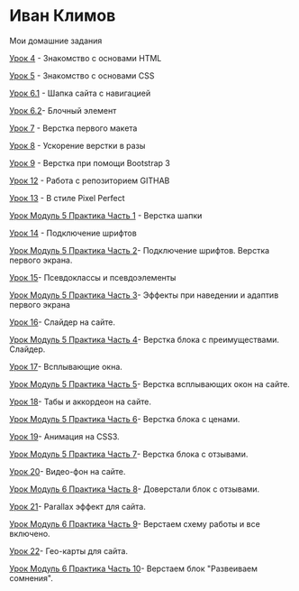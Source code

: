 

# Иван Климов
Мои домашние задания

[Урок 4](https://klimov-ivan.github.io/lesson_4/ "ДЗ") - Знакомство с основами HTML

[Урок 5](https://klimov-ivan.github.io/lesson_5/ "ДЗ") - Знакомство с основами CSS 

[Урок 6.1](https://klimov-ivan.github.io/lesson_6.1/ "ДЗ") - Шапка сайта с навигацией

[Урок 6.2](https://klimov-ivan.github.io/lesson_6.2/ "ДЗ")- Блочный элемент

[Урок 7](https://klimov-ivan.github.io/lesson_7/ "ДЗ") - Верстка первого макета

[Урок 8](https://klimov-ivan.github.io/lesson_8/ "ДЗ") - Ускорение верстки в разы

[Урок 9](https://klimov-ivan.github.io/lesson_9/ "ДЗ") - Верстка при помощи Bootstrap 3

[Урок 12](https://klimov-ivan.github.io/lesson-12/ "Домашка") - Работа с репозиторием GITHAB

[Урок 13](https://klimov-ivan.github.io/lesson_13/src/ "Домашка") - В стиле Pixel Perfect

[Урок Модуль 5 Практика Часть 1](https://klimov-ivan.github.io/lessen-modul-5/index.html "Домашка") - Верстка шапки

[Урок 14](https://klimov-ivan.github.io/lesson_14/index.html "Домашка") - Подключение шрифтов

[Урок Модуль 5 Практика Часть 2](https://klimov-ivan.github.io/lesson_M_5_CH_2/ "Домашка")- Подключение шрифтов. Верстка первого экрана.

[Урок 15](https://klimov-ivan.github.io/lesson_15/index.html "Домашка")- Псевдоклассы и псевдоэлементы

[Урок Модуль 5 Практика Часть 3](https://klimov-ivan.github.io/lesson_M_5_CH_3/index.html "Домашка")- Эффекты при наведении и адаптив первого экрана

[Урок 16](https://klimov-ivan.github.io/lesson_16/index.html "Домашка")- Слайдер на сайте.

[Урок Модуль 5 Практика Часть 4](https://klimov-ivan.github.io/lesson_M_5_CH_4/index.html "Домашка")- Верстка блока с преимуществами. Слайдер.

[Урок 17](https://klimov-ivan.github.io/lesson_17/ "Домашка")- Всплывающие окна.

[Урок Модуль 5 Практика Часть 5](https://klimov-ivan.github.io/lesson_M_5_CH_5/ "Домашка")- Верстка всплывающих окон на сайте.

[Урок 18](https://klimov-ivan.github.io/lesson_18/ "Домашка")- Табы и аккордеон на сайте.

[Урок Модуль 5 Практика Часть 6](https://klimov-ivan.github.io/lesson_M_5_CH_6/ "Домашка")- Верстка блока с ценами.

[Урок 19](https://klimov-ivan.github.io/lesson_19/ "Домашка")- Анимация на CSS3.

[Урок Модуль 5 Практика Часть 7](https://klimov-ivan.github.io/lesson_M_5_CH_7/ "Домашка")- Верстка блока с отзывами.

[Урок 20](https://klimov-ivan.github.io/lesson_20/ "Домашка")- Видео-фон на сайте.

[Урок Модуль 6 Практика Часть 8](https://klimov-ivan.github.io/lesson_M_6_CH_8/ "Домашка")- Доверстали блок с отзывами.

[Урок 21](https://klimov-ivan.github.io/lesson_21/ "Домашка")- Parallax эффект для сайта.

[Урок Модуль 6 Практика Часть 9](https://klimov-ivan.github.io/lesson_M_6_CH_9/ "Домашка")- Верстаем схему работы и все включено.

[Урок 22](https://klimov-ivan.github.io/lesson_22/ "Домашка")- Гео-карты для сайта.

[Урок Модуль 6 Практика Часть 10](https://klimov-ivan.github.io/lesson_M_6_CH_10/ "Домашка")- Верстаем блок "Развеиваем сомнения".
